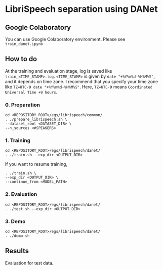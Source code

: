 # LibriSpeech separation using DANet

## Google Colaboratory
You can use Google Colaboratory environment. Please see `train_danet.ipynb`

## How to do
At the training and evaluation stage, log is saved like `train_<TIME_STAMP>.log`.
`<TIME_STAMP>` is given by `date "+%Y%m%d-%H%M%S"`, and it depends on time zone.
I recommend that you specify your time zone like `TZ=UTC-9 date "+%Y%m%d-%H%M%S"`.
Here, `TZ=UTC-9` means `Coordinated Universal Time +9 hours`.

### 0. Preparation
```
cd <REPOSITORY_ROOT>/egs/librispeech/common/
. ./prepare_librispeech.sh \
--dataset_root <DATASET_DIR> \
--n_sources <#SPEAKERS>
```

### 1. Training
```
cd <REPOSITORY_ROOT>/egs/librispeech/danet/
. ./train.sh --exp_dir <OUTPUT_DIR>
```

If you want to resume training,
```
. ./train.sh \
--exp_dir <OUTPUT_DIR> \
--continue_from <MODEL_PATH>
```

### 2. Evaluation
```
cd <REPOSITORY_ROOT>/egs/librispeech/danet/
. ./test.sh --exp_dir <OUTPUT_DIR>
```

### 3. Demo
```
cd <REPOSITORY_ROOT>/egs/librispeech/danet/
. ./demo.sh
```

## Results
Evaluation for test data.
